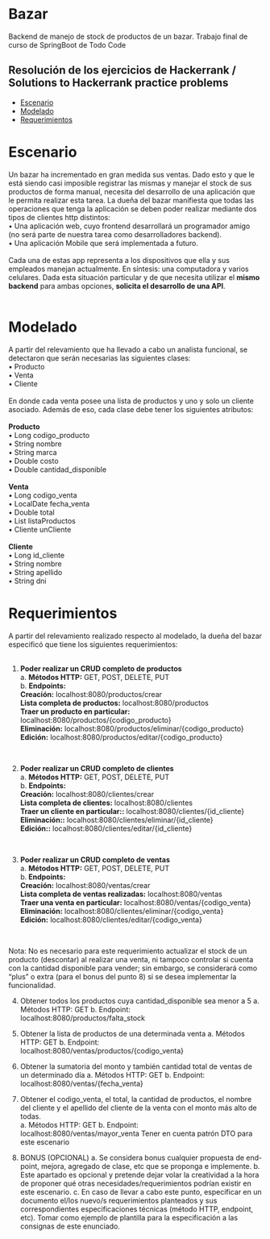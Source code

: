 # Bazar
Backend de manejo de stock de productos de un bazar. Trabajo final de curso de SpringBoot de Todo Code

## Resolución de los ejercicios de Hackerrank / Solutions to Hackerrank practice problems 


* [Escenario](#escenario)
* [Modelado](#modelado)
* [Requerimientos](#requerimientos)


# Escenario 
Un bazar ha incrementado en gran medida sus ventas. Dado esto y que le está siendo casi imposible registrar las mismas y manejar el stock de sus productos de forma manual, necesita del desarrollo de una aplicación que le permita realizar esta tarea. 
La dueña del bazar manifiesta que todas las operaciones que tenga la aplicación se deben poder realizar mediante dos tipos de clientes http distintos: <br> 
•	Una aplicación web, cuyo frontend desarrollará un programador amigo (no será parte de nuestra tarea como desarrolladores backend). <br>
•	Una aplicación Mobile que será implementada a futuro. <br>
<br>
Cada una de estas app representa a los dispositivos que ella y sus empleados manejan actualmente. En síntesis: una computadora y varios celulares. 
Dada esta situación particular y de que necesita utilizar el <strong>mismo backend</strong> para ambas opciones, <strong>solicita el desarrollo de una API</strong>. 
<br>
<br>

# Modelado 
A partir del relevamiento que ha llevado a cabo un analista funcional, se detectaron que serán necesarias las siguientes clases: <br>
•	Producto <br>
•	Venta <br>
•	Cliente <br><br>
En donde cada venta posee una lista de productos y uno y solo un cliente asociado. Además de eso, cada clase debe tener los siguientes atributos: <br> <br>
<strong>Producto </strong> <br>
•	Long codigo_producto  <br>
•	String nombre  <br>
•	String marca  <br>
•	Double costo  <br>
•	Double cantidad_disponible  <br> <br>
<strong>Venta </strong> <br> 
•	Long codigo_venta  <br>
•	LocalDate fecha_venta  <br>
•	Double total  <br>
•	List<Producto> listaProductos  <br>
•	Cliente unCliente  <br> <br>
<strong>Cliente </strong> <br> 
•	Long id_cliente  <br>
•	String nombre  <br>
•	String apellido  <br>
•	String dni  <br>

# Requerimientos 

  A partir del relevamiento realizado respecto al modelado, la dueña del bazar especificó que tiene los siguientes requerimientos: <br> <br>
 
1.	<strong>Poder realizar un CRUD completo de productos </strong> <br>
  a.	<strong>Métodos HTTP:</strong> GET, POST, DELETE, PUT  <br>
  b.	<strong>Endpoints:</strong>  <br>
    <strong>Creación:</strong> localhost:8080/productos/crear <br>
    <strong>Lista completa de productos:</strong> localhost:8080/productos <br>
    <strong>Traer un producto en particular: </strong> localhost:8080/productos/{codigo_producto} <br>
    <strong>Eliminación:</strong> localhost:8080/productos/eliminar/{codigo_producto} <br>
    <strong>Edición:</strong> localhost:8080/productos/editar/{codigo_producto} <br>
<br>

2.	<strong>Poder realizar un CRUD completo de clientes </strong><br>
  a.	<strong>Métodos HTTP:</strong> GET, POST, DELETE, PUT <br>
  b.	<strong>Endpoints:</strong>  <br>
<strong>Creación:</strong> localhost:8080/clientes/crear <br>
<strong>Lista completa de clientes:</strong> localhost:8080/clientes <br>
<strong>Traer un cliente en particular::</strong> localhost:8080/clientes/{id_cliente} <br>
<strong>Eliminación::</strong> localhost:8080/clientes/eliminar/{id_cliente} <br>
<strong>Edición::</strong> localhost:8080/clientes/editar/{id_cliente} <br>
 <br>
  
3.	<strong>Poder realizar un CRUD completo de ventas </strong><br>
a.	<strong>Métodos HTTP:</strong> GET, POST, DELETE, PUT <br>
b.<strong>	Endpoints:  </strong><br>
<strong>Creación:</strong> localhost:8080/ventas/crear <br>
<strong>Lista completa de ventas realizadas:</strong> localhost:8080/ventas <br>
<strong>Traer una venta en particular:</strong> localhost:8080/ventas/{codigo_venta} <br>
<strong>Eliminación:</strong> localhost:8080/clientes/eliminar/{codigo_venta} <br>
<strong>Edición:</strong> localhost:8080/clientes/editar/{codigo_venta} <br>
 <br>
 
Nota: No es necesario para este requerimiento actualizar el stock de un producto (descontar) al realizar una venta, ni tampoco controlar si cuenta con la cantidad disponible para vender; sin embargo, se considerará como “plus” o extra (para el bonus del punto 8) si se desea implementar la funcionalidad. 
 
4.	Obtener todos los productos cuya cantidad_disponible sea menor a 5 
a.	Métodos HTTP: GET 
b.	Endpoint:  
localhost:8080/productos/falta_stock 
 
5.	Obtener la lista de productos de una determinada venta 
a.	Métodos HTTP: GET 
b.	Endpoint:  
localhost:8080/ventas/productos/{codigo_venta} 
 	 
 
6.	Obtener la sumatoria del monto y también cantidad total de ventas de un determinado día 
a.	Métodos HTTP: GET 
b.	Endpoint:  
localhost:8080/ventas/{fecha_venta} 
 
7.	Obtener el codigo_venta, el total, la cantidad de productos, el nombre del cliente y el apellido del cliente de la venta con el monto más alto de todas.  
a.	Métodos HTTP: GET 
b.	Endpoint:  
localhost:8080/ventas/mayor_venta 
Tener en cuenta patrón DTO para este escenario  
8.	BONUS (OPCIONAL) 
a.	Se considera bonus cualquier propuesta de end-point, mejora, agregado de clase, etc que se proponga e implemente. 
b.	Este apartado es opcional y pretende dejar volar la creatividad a la hora de proponer qué otras necesidades/requerimientos podrían existir en este escenario. 
c.	En caso de llevar a cabo este punto, especificar en un documento el/los nuevo/s requerimientos planteados y sus correspondientes especificaciones técnicas (método HTTP, endpoint, etc). Tomar como ejemplo de plantilla para la especificación a las consignas de este enunciado. 
